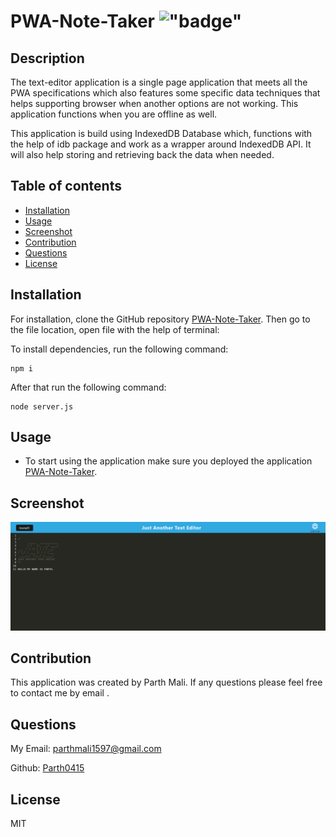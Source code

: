 # PWA-Note-Taker !["badge"](https://img.shields.io/badge/license-MIT-green)

## Description

The text-editor application is a single page application that meets all the PWA specifications which also features some specific data techniques that helps supporting browser when another options are not working. This application functions when you are offline as well.

This application is build using IndexedDB Database which, functions with the help of idb package and work as a wrapper around IndexedDB API. It will also help storing and retrieving back the data when needed.

## Table of contents

- [Installation](#installation)
- [Usage](#usage)
- [Screenshot](#screenshot)
- [Contribution](#contribution)
- [Questions](#questions)
- [License](#license)

## Installation

For installation, clone the GitHub repository [PWA-Note-Taker](https://github.com/Parth0415/PWA-Note-Taker).
Then go to the file location, open file with the help of terminal:

 To install dependencies, run the following command:
```
npm i
```
 
 After that run the following command:
```
node server.js
```

## Usage

- To start using the application make sure you deployed the application [PWA-Note-Taker]().



## Screenshot

![Challenge 19](./Images/New.png?raw=true "Challenge 19")


## Contribution

This application was created by Parth Mali. If any questions please feel free to contact me by email .

## Questions

My Email:
[parthmali1597@gmail.com](mailto:parthmali1597@gmail.com)

Github:
[Parth0415](https://github.com/Parth0415)

## License

MIT